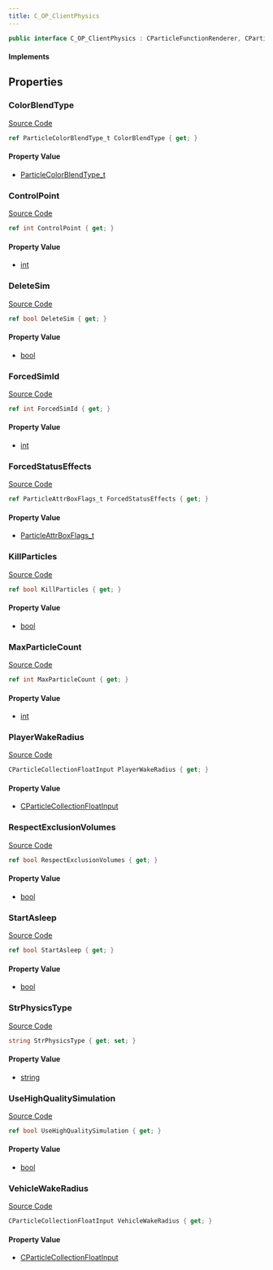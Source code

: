 ```yaml
---
title: C_OP_ClientPhysics
---
```


```csharp
public interface C_OP_ClientPhysics : CParticleFunctionRenderer, CParticleFunction, ISchemaClass<CParticleFunction>, ISchemaClass<CParticleFunctionRenderer>, ISchemaClass<C_OP_ClientPhysics>, ISchemaField, ISchemaClass, INativeHandle
```

#### Implements

## Properties

### ColorBlendType

[Source Code](https://github.com/swiftly-solution/swiftlys2/blob/main/managed/src/SwiftlyS2.Generated/Schemas/Interfaces/C_OP_ClientPhysics.cs#L39)

```csharp
ref ParticleColorBlendType_t ColorBlendType { get; }
```

#### Property Value

- [ParticleColorBlendType_t](/docs/api/shared/schemadefinitions/particlecolorblendtype_t)

### ControlPoint

[Source Code](https://github.com/swiftly-solution/swiftlys2/blob/main/managed/src/SwiftlyS2.Generated/Schemas/Interfaces/C_OP_ClientPhysics.cs#L35)

```csharp
ref int ControlPoint { get; }
```

#### Property Value

- [int](https://learn.microsoft.com/dotnet/api/system.int32)

### DeleteSim

[Source Code](https://github.com/swiftly-solution/swiftlys2/blob/main/managed/src/SwiftlyS2.Generated/Schemas/Interfaces/C_OP_ClientPhysics.cs#L33)

```csharp
ref bool DeleteSim { get; }
```

#### Property Value

- [bool](https://learn.microsoft.com/dotnet/api/system.boolean)

### ForcedSimId

[Source Code](https://github.com/swiftly-solution/swiftlys2/blob/main/managed/src/SwiftlyS2.Generated/Schemas/Interfaces/C_OP_ClientPhysics.cs#L37)

```csharp
ref int ForcedSimId { get; }
```

#### Property Value

- [int](https://learn.microsoft.com/dotnet/api/system.int32)

### ForcedStatusEffects

[Source Code](https://github.com/swiftly-solution/swiftlys2/blob/main/managed/src/SwiftlyS2.Generated/Schemas/Interfaces/C_OP_ClientPhysics.cs#L41)

```csharp
ref ParticleAttrBoxFlags_t ForcedStatusEffects { get; }
```

#### Property Value

- [ParticleAttrBoxFlags_t](/docs/api/shared/schemadefinitions/particleattrboxflags_t)

### KillParticles

[Source Code](https://github.com/swiftly-solution/swiftlys2/blob/main/managed/src/SwiftlyS2.Generated/Schemas/Interfaces/C_OP_ClientPhysics.cs#L31)

```csharp
ref bool KillParticles { get; }
```

#### Property Value

- [bool](https://learn.microsoft.com/dotnet/api/system.boolean)

### MaxParticleCount

[Source Code](https://github.com/swiftly-solution/swiftlys2/blob/main/managed/src/SwiftlyS2.Generated/Schemas/Interfaces/C_OP_ClientPhysics.cs#L27)

```csharp
ref int MaxParticleCount { get; }
```

#### Property Value

- [int](https://learn.microsoft.com/dotnet/api/system.int32)

### PlayerWakeRadius

[Source Code](https://github.com/swiftly-solution/swiftlys2/blob/main/managed/src/SwiftlyS2.Generated/Schemas/Interfaces/C_OP_ClientPhysics.cs#L21)

```csharp
CParticleCollectionFloatInput PlayerWakeRadius { get; }
```

#### Property Value

- [CParticleCollectionFloatInput](/docs/api/shared/schemadefinitions/cparticlecollectionfloatinput)

### RespectExclusionVolumes

[Source Code](https://github.com/swiftly-solution/swiftlys2/blob/main/managed/src/SwiftlyS2.Generated/Schemas/Interfaces/C_OP_ClientPhysics.cs#L29)

```csharp
ref bool RespectExclusionVolumes { get; }
```

#### Property Value

- [bool](https://learn.microsoft.com/dotnet/api/system.boolean)

### StartAsleep

[Source Code](https://github.com/swiftly-solution/swiftlys2/blob/main/managed/src/SwiftlyS2.Generated/Schemas/Interfaces/C_OP_ClientPhysics.cs#L19)

```csharp
ref bool StartAsleep { get; }
```

#### Property Value

- [bool](https://learn.microsoft.com/dotnet/api/system.boolean)

### StrPhysicsType

[Source Code](https://github.com/swiftly-solution/swiftlys2/blob/main/managed/src/SwiftlyS2.Generated/Schemas/Interfaces/C_OP_ClientPhysics.cs#L17)

```csharp
string StrPhysicsType { get; set; }
```

#### Property Value

- [string](https://learn.microsoft.com/dotnet/api/system.string)

### UseHighQualitySimulation

[Source Code](https://github.com/swiftly-solution/swiftlys2/blob/main/managed/src/SwiftlyS2.Generated/Schemas/Interfaces/C_OP_ClientPhysics.cs#L25)

```csharp
ref bool UseHighQualitySimulation { get; }
```

#### Property Value

- [bool](https://learn.microsoft.com/dotnet/api/system.boolean)

### VehicleWakeRadius

[Source Code](https://github.com/swiftly-solution/swiftlys2/blob/main/managed/src/SwiftlyS2.Generated/Schemas/Interfaces/C_OP_ClientPhysics.cs#L23)

```csharp
CParticleCollectionFloatInput VehicleWakeRadius { get; }
```

#### Property Value

- [CParticleCollectionFloatInput](/docs/api/shared/schemadefinitions/cparticlecollectionfloatinput)

